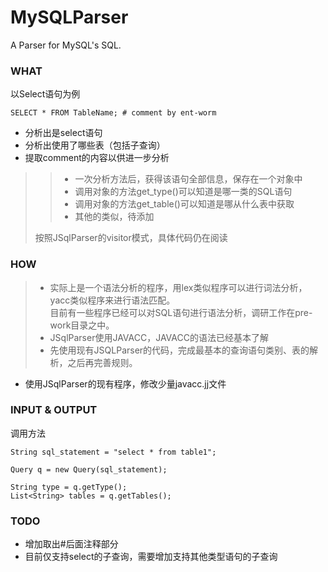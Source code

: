 MySQLParser
===========

A Parser for MySQL's SQL.

### WHAT
以Select语句为例

```
SELECT * FROM TableName; # comment by ent-worm
```

+ 分析出是select语句
+ 分析出使用了哪些表（包括子查询）
+ 提取comment的内容以供进一步分析


>>+ 一次分析方法后，获得该语句全部信息，保存在一个对象中
>>+ 调用对象的方法get\_type()可以知道是哪一类的SQL语句
>>+ 调用对象的方法get\_table()可以知道是哪从什么表中获取
>>+ 其他的类似，待添加
>
>按照JSqlParser的visitor模式，具体代码仍在阅读


### HOW
>+ 实际上是一个语法分析的程序，用lex类似程序可以进行词法分析，yacc类似程序来进行语法匹配。  
>目前有一些程序已经可以对SQL语句进行语法分析，调研工作在pre-work目录之中。  
>+ JSqlParser使用JAVACC，JAVACC的语法已经基本了解
>+ 先使用现有JSQLParser的代码，完成最基本的查询语句类别、表的解析，之后再完善规则。

+ 使用JSqlParser的现有程序，修改少量javacc.jj文件

### INPUT & OUTPUT
调用方法

```
String sql_statement = "select * from table1";

Query q = new Query(sql_statement);

String type = q.getType();
List<String> tables = q.getTables();
```

### TODO

+ 增加取出#后面注释部分
+ 目前仅支持select的子查询，需要增加支持其他类型语句的子查询

